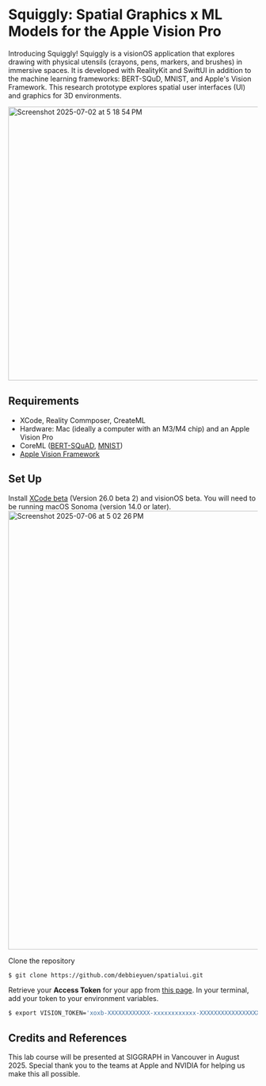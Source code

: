# Squiggly: Spatial Graphics x ML Models for the Apple Vision Pro 
Introducing Squiggly! Squiggly is a visionOS application that explores drawing with physical utensils (crayons, pens, markers, and brushes) in immersive spaces. It is developed with RealityKit and SwiftUI in addition to the machine learning frameworks: BERT-SQuD, MNIST, and Apple's Vision Framework. This research prototype explores spatial user interfaces (UI) and graphics for 3D environments. 

<img width="552" alt="Screenshot 2025-07-02 at 5 18 54 PM" src="https://github.com/user-attachments/assets/2b77bf5b-b70b-423f-a629-e9aff5d0eeba" />

## Requirements 
  * XCode, Reality Commposer, CreateML
  * Hardware: Mac (ideally a computer with an M3/M4 chip) and an Apple Vision Pro
  * CoreML ([BERT-SQuAD](https://github.com/huggingface/transformers), [MNIST](http://yann.lecun.com/exdb/mnist/))
  * [Apple Vision Framework](https://developer.apple.com/documentation/vision/)
    
## Set Up

Install [XCode beta](https://developer.apple.com/support/install-beta/) (Version 26.0 beta 2) and visionOS beta. You will need to be running macOS Sonoma (version 14.0 or later).
<img width="885" alt="Screenshot 2025-07-06 at 5 02 26 PM" src="https://github.com/user-attachments/assets/35808960-6607-497e-b0d9-97f7596c51e5" />

Clone the repository
```bash
$ git clone https://github.com/debbieyuen/spatialui.git
```

Retrieve your **Access Token** for your app from [this page](https://api.slack.com/apps). In your terminal, add your token to your environment variables.

```bash
$ export VISION_TOKEN='xoxb-XXXXXXXXXXXX-xxxxxxxxxxxx-XXXXXXXXXXXXXXXXXXXXXXXX'
```

## Credits and References
This lab course will be presented at SIGGRAPH in Vancouver in August 2025. Special thank you to the teams at Apple and NVIDIA for helping us make this all possible.



